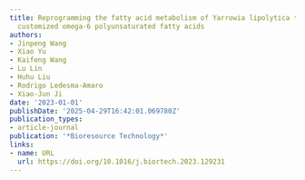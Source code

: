 ```yaml
---
title: Reprogramming the fatty acid metabolism of Yarrowia lipolytica to produce the
  customized omega-6 polyunsaturated fatty acids
authors:
- Jinpeng Wang
- Xiao Yu
- Kaifeng Wang
- Lu Lin
- Huhu Liu
- Rodrigo Ledesma‐Amaro
- Xiao‐Jun Ji
date: '2023-01-01'
publishDate: '2025-04-29T16:42:01.069780Z'
publication_types:
- article-journal
publication: '*Bioresource Technology*'
links:
- name: URL
  url: https://doi.org/10.1016/j.biortech.2023.129231
---
```

